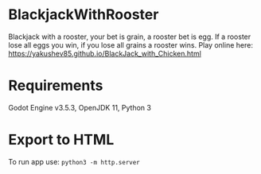 # BlackjackWithRooster

Blackjack with a rooster, your bet is grain, a rooster bet is egg. If a rooster lose all eggs you win, if you lose all grains a rooster wins. Play online here:
https://yakushev85.github.io/BlackJack_with_Chicken.html

# Requirements

Godot Engine v3.5.3, OpenJDK 11, Python 3

# Export to HTML

To run app use: `python3 -m http.server` 
